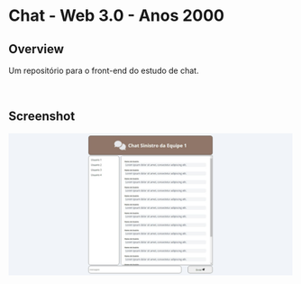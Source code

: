 # **Chat - Web 3.0 - Anos 2000**

## **Overview**
Um repositório para o front-end do estudo de chat.

<br>

## **Screenshot**
![Home](docs/preview.jpeg "Title")
